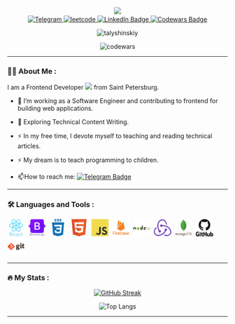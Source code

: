 <div id="header" align="center">
  <img src="https://media.giphy.com/media/wv1RNuvWMjQ10bzExO/giphy.gif" width="65%"/>
    <div id="badges">
    <a href="https://t.me/Talyshinskiy">
      <img src="https://img.shields.io/badge/Telegram-black?logo=telegram&logoColor=blue&style=for-the-badge" alt="Telegram"/>
    </a>
      <a href="https://leetcode.com/Talyshinskiy">
      <img src="https://img.shields.io/badge/Leetcode-black?logo=leetcode&logoColor=red&style=for-the-badge" alt="leetcode"/>
    </a>
    <a href="https://linkedin.com/in/talyshinskiy">
      <img src="https://img.shields.io/badge/LinkedIn-blue?logo=linkedin&logoColor=white&style=for-the-badge" alt="LinkedIn Badge"/>
    </a>
      <a href="https://www.codewars.com/users/Talyshinskiy">
      <img src="https://img.shields.io/badge/codewars-red?logo=codewars&logoColor=black&style=for-the-badge" alt="Сodewars Badge"/>
    </a>
  </div>
 
  <img
    src="https://komarev.com/ghpvc/?username=talyshinskiy&style=flat-square&color=red"
    alt="talyshinskiy"
  />
  
   ![codewars](https://www.codewars.com/users/Talyshinskiy/badges/large)
</div>

---

### :man_technologist: About Me :
I am a Frontend Developer <img src="https://media.giphy.com/media/WUlplcMpOCEmTGBtBW/giphy.gif" width="30"> from Saint Petersburg.
- :telescope: I’m working as a Software Engineer and contributing to frontend for building web applications.

- :seedling: Exploring Technical Content Writing.

- :zap: In my free time, I devote myself to teaching and reading technical articles.

- :zap: Мy dream is to teach programming to children.

- :mailbox:How to reach me: [![Telegram Badge](https://img.shields.io/badge/Telegram-black?logo=telegram&logoColor=white&style=for-the-badge)](https://t.me/Talyshinskiy)

---

### :hammer_and_wrench: Languages and Tools :
<div>
  <img src="https://github.com/devicons/devicon/blob/master/icons/react/react-original-wordmark.svg" title="React" alt="React" width="40" height="40"/>&nbsp;
  <img src="https://github.com/devicons/devicon/blob/master/icons/bootstrap/bootstrap-original-wordmark.svg" title="bootstrap" alt="bootstrap" width="40" height="40"/>&nbsp;
  <img src="https://github.com/devicons/devicon/blob/master/icons/css3/css3-plain-wordmark.svg"  title="CSS3" alt="CSS" width="40" height="40"/>&nbsp;
  <img src="https://github.com/devicons/devicon/blob/master/icons/html5/html5-original.svg" title="HTML5" alt="HTML" width="40" height="40"/>&nbsp;
  <img src="https://github.com/devicons/devicon/blob/master/icons/javascript/javascript-original.svg" title="JavaScript" alt="JavaScript" width="40" height="40"/>&nbsp;
  <img src="https://github.com/devicons/devicon/blob/master/icons/firebase/firebase-plain-wordmark.svg" title="Firebase" alt="Firebase" width="40" height="40"/>&nbsp;
  <img src="https://github.com/devicons/devicon/blob/master/icons/nodejs/nodejs-original-wordmark.svg" title="NodeJS" alt="NodeJS" width="40" height="40"/>&nbsp;
  <img src="https://github.com/devicons/devicon/blob/master/icons/redux/redux-original.svg" title="Redux" alt="Redux " width="40" height="40"/>&nbsp;
  <img src="https://github.com/devicons/devicon/blob/master/icons/mongodb/mongodb-original-wordmark.svg" title="Mongodb" alt="Mongodb" width="40" height="40"/>&nbsp;
  <img src="https://github.com/devicons/devicon/blob/master/icons/github/github-original-wordmark.svg" title="Github" alt="github" width="40" height="40"/>&nbsp;  
  <img src="https://github.com/devicons/devicon/blob/master/icons/git/git-original-wordmark.svg" title="Git" alt="git" width="40" height="40"/>&nbsp;  

  
</div>

---

### :fire: My Stats :

<div align="center">

[![GitHub Streak](http://github-readme-streak-stats.herokuapp.com?user=talyshinskiy&theme=dark&background=000000)](https://git.io/streak-stats)

![Top Langs](https://github-readme-stats.vercel.app/api/top-langs/?username=talyshinskiy&layout=compact&theme=vision-friendly-dark)

</div>

---



